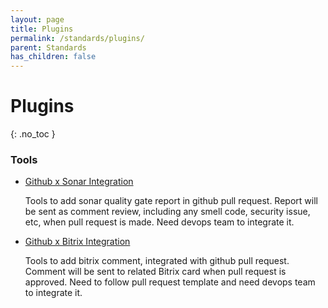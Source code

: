 ```yaml
---
layout: page
title: Plugins
permalink: /standards/plugins/
parent: Standards
has_children: false
---
```


# Plugins
{: .no_toc }

### Tools
- [Github x Sonar Integration](https://github.com/PT-Akar-Inti-Teknologi/sonar_quality_gate_plugin)
  
  Tools to add sonar quality gate report in github pull request. Report will be sent as comment review, including any smell code, security issue, etc, when pull request is made. Need devops team to integrate it.

- [Github x Bitrix Integration](https://github.com/PT-Akar-Inti-Teknologi/ait_github_bitrix_plugin)

  Tools to add bitrix comment, integrated with github pull request. Comment will be sent to related Bitrix card when pull request is approved. Need to follow pull request template and need devops team to integrate it.

